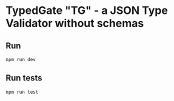 TypedGate "TG" - a JSON Type Validator without schemas
======================================================

## Run
```
npm run dev
```

## Run tests
```
npm run test
```
